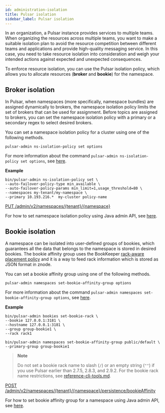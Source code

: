 ```yaml
---
id: administration-isolation
title: Pulsar isolation
sidebar_label: Pulsar isolation
---
```


In an organization, a Pulsar instance provides services to multiple teams. When organizing the resources across multiple teams, you want to make a suitable isolation plan to avoid the resource competition between different teams and applications and provide high-quality messaging service. In this case, you need to take resource isolation into consideration and weigh your intended actions against expected and unexpected consequences.

To enforce resource isolation, you can use the Pulsar isolation policy, which allows you to allocate resources (**broker** and **bookie**) for the namespace.

## Broker isolation

In Pulsar, when namespaces (more specifically, namespace bundles) are assigned dynamically to brokers, the namespace isolation policy limits the set of brokers that can be used for assignment. Before topics are assigned to brokers, you can set the namespace isolation policy with a primary or a secondary regex to select desired brokers.

You can set a namespace isolation policy for a cluster using one of the following methods. 

<!--DOCUSAURUS_CODE_TABS-->

<!--Admin CLI-->

```
pulsar-admin ns-isolation-policy set options
```

For more information about the command `pulsar-admin ns-isolation-policy set options`, see [here](https://pulsar.apache.org/tools/pulsar-admin/).

**Example**

```shell
bin/pulsar-admin ns-isolation-policy set \
--auto-failover-policy-type min_available \
--auto-failover-policy-params min_limit=1,usage_threshold=80 \
--namespaces my-tenant/my-namespace \
--primary 10.193.216.*  my-cluster policy-name
```

<!--REST API-->

[PUT /admin/v2/namespaces/{tenant}/{namespace}](https://pulsar.apache.org/admin-rest-api/?version=master&apiversion=v2#operation/createNamespace)

<!--Java admin API-->

For how to set namespace isolation policy using Java admin API, see [here](https://github.com/apache/pulsar/blob/master/pulsar-client-admin/src/main/java/org/apache/pulsar/client/admin/internal/NamespacesImpl.java#L251).

<!--END_DOCUSAURUS_CODE_TABS-->

## Bookie isolation

A namespace can be isolated into user-defined groups of bookies, which guarantees all the data that belongs to the namespace is stored in desired bookies. The bookie affinity group uses the BookKeeper [rack-aware placement policy](https://bookkeeper.apache.org/docs/latest/api/javadoc/org/apache/bookkeeper/client/EnsemblePlacementPolicy.html) and it is a way to feed rack information which is stored as JSON format in znode.

You can set a bookie affinity group using one of the following methods.

<!--DOCUSAURUS_CODE_TABS-->

<!--Admin CLI-->

```
pulsar-admin namespaces set-bookie-affinity-group options
```

For more information about the command `pulsar-admin namespaces set-bookie-affinity-group options`, see [here](https://pulsar.apache.org/tools/pulsar-admin/).

**Example**

```shell
bin/pulsar-admin bookies set-bookie-rack \
--bookie 127.0.0.1:3181 \
--hostname 127.0.0.1:3181 \
--group group-bookie1 \
--rack rack1

bin/pulsar-admin namespaces set-bookie-affinity-group public/default \
--primary-group group-bookie1
```

> **Note**
> 
> Do not set a bookie rack name to slash (`/`) or an empty string (`""`) if you use Pulsar earlier than 2.7.5, 2.8.3, and 2.9.2. For the bookie rack name restrictions, see [reference-cli-tools.md](#set-bookie-rack).

<!--REST API-->

[POST /admin/v2/namespaces/{tenant}/{namespace}/persistence/bookieAffinity](https://pulsar.apache.org/admin-rest-api/?version=master&apiversion=v2#operation/setBookieAffinityGroup)

<!--Java admin API-->

For how to set bookie affinity group for a namespace using Java admin API, see [here](https://github.com/apache/pulsar/blob/master/pulsar-client-admin/src/main/java/org/apache/pulsar/client/admin/internal/NamespacesImpl.java#L1164).

<!--END_DOCUSAURUS_CODE_TABS-->
